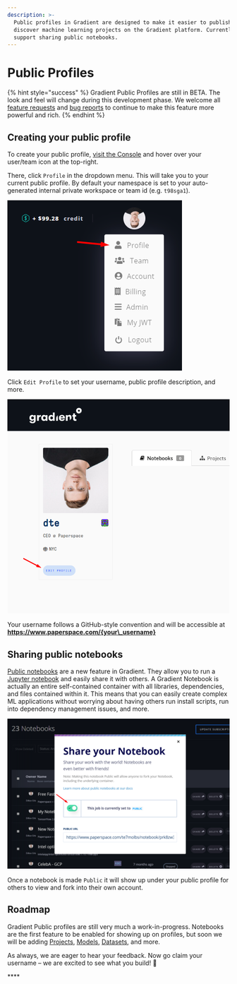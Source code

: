 ```yaml
---
description: >-
  Public profiles in Gradient are designed to make it easier to publish and
  discover machine learning projects on the Gradient platform. Currently they
  support sharing public notebooks.
---
```


# Public Profiles

{% hint style="success" %}
Gradient Public Profiles are still in BETA. The look and feel will change during this development phase. We welcome all [feature requests](https://paperspace.canny.io/feature-requests) and [bug reports](https://paperspace.canny.io/bug-reports) to continue to make this feature more powerful and rich.
{% endhint %}

## Creating your public profile

To create your public profile, [visit the Console](https://www.paperspace.com/console) and hover over your user/team icon at the top-right.

There, click `Profile` in the dropdown menu. This will take you to your current public profile. By default your namespace is set to your auto-generated internal private workspace or team id \(e.g. `t98sga1`\).

![](../.gitbook/assets/image%20%288%29.png)



Click `Edit Profile` to set your username, public profile description, and more.

![](../.gitbook/assets/image%20%2812%29.png)

Your username follows a GitHub-style convention and will be accessible at **https://www.paperspace.com/{your\_username}**

## **Sharing public notebooks**

[Public notebooks](../notebooks/public-notebooks.md) are a new feature in Gradient.  They allow you to run a [Jupyter notebook](https://jupyter.org/) and easily share it with others. A Gradient Notebook is actually an entire self-contained container with all libraries, dependencies, and files contained within it. This means that you can easily create complex ML applications without worrying about having others run install scripts, run into dependency management issues, and more.

![](../.gitbook/assets/image%20%2811%29.png)

Once a notebook is made `Public` it will show up under your public profile for others to view and fork into their own account. 

## Roadmap

Gradient Public profiles are still very much a work-in-progress. Notebooks are the first feature to be enabled for showing up on profiles, but soon we will be adding [Projects](../projects/create-a-project.md), [Models](../models/create-a-model.md), [Datasets](../data/managing-data-in-gradient.md), and more.

As always, we are eager to hear your feedback. Now go claim your username – we are excited to see what you build! 🙌



\*\*\*\*



